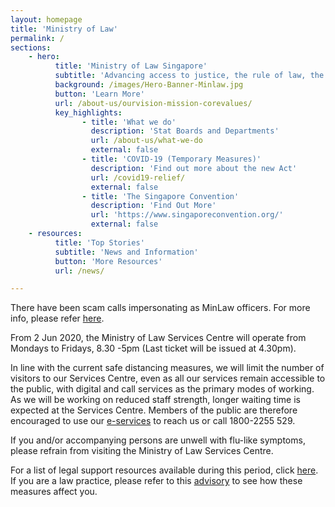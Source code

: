 ```yaml
---
layout: homepage
title: 'Ministry of Law'
permalink: /
sections:
    - hero:
          title: 'Ministry of Law Singapore'
          subtitle: 'Advancing access to justice, the rule of law, the economy and society through policy, law and services.'
          background: /images/Hero-Banner-Minlaw.jpg
          button: 'Learn More'
          url: /about-us/ourvision-mission-corevalues/
          key_highlights:
                - title: 'What we do'
                  description: 'Stat Boards and Departments'
                  url: /about-us/what-we-do
                  external: false
                - title: 'COVID-19 (Temporary Measures)'
                  description: 'Find out more about the new Act'
                  url: /covid19-relief/
                  external: false
                - title: 'The Singapore Convention'
                  description: 'Find Out More'
                  url: 'https://www.singaporeconvention.org/'
                  external: false
    - resources:
          title: 'Top Stories'
          subtitle: 'News and Information'
          button: 'More Resources'
          url: /news/

---
```


<!-- Type your notification here - the notification bar will not appear if this is empty. For other changes, refer to _data/homepage.yml to edit the homepage -->
There have been scam calls impersonating as MinLaw officers. For more info, please refer [here](https://www.facebook.com/425106448078044/posts/617015012220519/?d=n).<br>

From 2 Jun 2020, the Ministry of Law Services Centre will operate from Mondays to Fridays, 8.30 -5pm (Last ticket will be issued at 4.30pm).<br>

In line with the current safe distancing measures, we will limit the number of visitors to our Services Centre, even as all our services remain accessible to the public, with digital and call services as the primary modes of working. As we will be working on reduced staff strength, longer waiting time is expected at the Services Centre. Members of the public are therefore encouraged to use our [e-services](https://www.mlaw.gov.sg/e-services) to reach us or call 1800-2255 529. <br>

If you and/or accompanying persons are unwell with flu-like symptoms, please refrain from visiting the Ministry of Law Services Centre. <br>

For a list of legal support resources available during this period, click [here](https://www.mlaw.gov.sg/news/announcements/Legal-Support-Resources-Available-During-the-Circuit-Breaker).<br>If you are a law practice, please refer to this [advisory](https://www.mlaw.gov.sg/news/announcements/advisory-for-law-practices-on-elevated-safe-distancing-measures) to see how these measures affect you.
